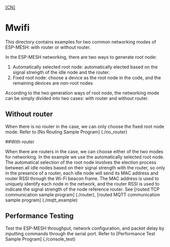[[CN]](./README_cn.md)

# Mwifi

This directory contains examples for two common networking modes of ESP-MESH: with router or without router.

In the ESP-MESH networking, there are two ways to generate root node:

1. Automatically selected root node: automatically elected based on the signal strength of the idle node and the router.
2. Fixed root node: choose a device as the root node in the code, and the remaining devices are non-root nodes

According to the two generation ways of root node, the networking mode can be simply divided into two cases: with router and without router.

## Without router

When there is no router in the case, we can only choose the fixed root node mode. Refer to [No Routing Sample Program] (./no_router)

##With router

When there are routers in the case, we can choose either of the two modes for networking. In the example we use the automatically selected root node. The automatical selection of the root node involves the election process between all idle nodes based on their signal strength with the router, so only in the presence of a router, each idle node will send its MAC address and router RSSI through the Wi-Fi beacon frame. The MAC address is used to uniquely identify each node in the network, and the router RSSI is used to indicate the signal strength of the node reference router. See [routed TCP communication sample program] (./router), [routed MQTT communication sample program] (./mqtt_example)

## Performance Testing

Test the ESP-MESH throughput, network configuration, and packet delay by inputting commands through the serial port. Refer to [Performance Test Sample Program] (./console_test)
